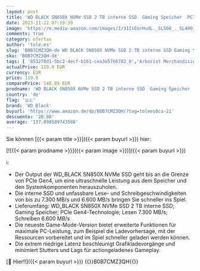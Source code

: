 ```yaml
---
layout: post
title: 'WD BLACK SN850X NVMe SSD 2 TB interne SSD  Gaming Speicher  PCIe Gen4-Technologie  Lesen 7.300 MB/s  Schreiben 6.600 MB/s  Schwarz'
date: 2023-11-22 07:19:39
image: 'https://m.media-amazon.com/images/I/31IsEorHudL._SL500_._SL400_.jpg'
comments: true
category: ofertas
author: 'tole.es'
slug: 'B0B7CMZ3QH-de WD BLACK SN850X NVMe SSD 2 TB interne SSD Gaming Speicher...'
sku: 'B0B7CMZ3QH-de'
tags: [ '853270d1-5bc2-4ecf-b161-cea3e5766782_0','Arborist Merchandising Root','Bereit für den Schulanfang','Best Selling','Computer & Zubehör','Computer & Zubehör: Produkte mit Umwelt-Label','Custom Stores','Datenspeicher','Elektronik und Technik','Interne SSD','Interne Solid State Drives','Interne Speichermedien','Interner Speicher','Komponenten','PC-Gaming','Self Service','Special Features Stores','Stores','a4cbee59-f823-40fe-831a-7de64f655f6f_0','a4cbee59-f823-40fe-831a-7de64f655f6f_1301','a4cbee59-f823-40fe-831a-7de64f655f6f_4701','e26659c6-d1cd-45cb-800b-2f9b432b8572_0','e26659c6-d1cd-45cb-800b-2f9b432b8572_5901','wd_black','​Bücher','🇩🇪', ]
actualPrice: 119.0 EUR
currency: EUR
price: 119.0
comparePrice: 148.89 EUR
prodname: 'WD BLACK SN850X NVMe SSD 2 TB interne SSD  Gaming Speicher  PCIe Gen4-Technologie  Lesen 7.300 MB/s  Schreiben 6.600 MB/s  Schwarz'
country: 'de'
flag: '🇩🇪'
brand: 'WD_Black'
buyurl: 'https://www.amazon.de/dp/B0B7CMZ3QH/?tag=tolees0ca-21'
descuento: '20.08'
average: '137.098589743588'
---
```


Sie können [{{< param title >}}]({{< param buyurl >}}) hier:

[![{{< param prodname >}}]({{< param image >}})]({{< param buyurl >}})

ℹ️:

- Der Output der WD_BLACK SN850X NVMe SSD geht bis an die Grenze von PCIe Gen4, um eine ultraschnelle Leistung aus dem Speicher und den Systemkomponenten herauszuholen.
- Die interne SSD und unfassbare Lese- und Schreibgeschwindigkeiten von bis zu 7.300 MB/s und 6.600 MB/s bringen Sie schneller ins Spiel.
- Lieferumfang: WD_BLACK SN850X NVMe SSD 2 TB interne SSD; Gaming Speicher; PCIe Gen4-Technologie; Lesen 7.300 MB/s; Schreiben 6.600 MB/s
- Die neueste Game-Mode-Version bietet erweiterte Funktionen für maximale PC-Leistung, zum Beispiel die Ladevorhersage, mit der Ressourcen vorbereitet und im Spiel schneller geladen werden können.
- Die extrem niedrige Latenz beschleunigt Grafikladevorgänge und minimiert Stutters und Lags für actiongeladenes Gameplay.

[🛒 Hier!!]({{< param buyurl >}})
{{<world>}}B0B7CMZ3QH{{</world>}}
